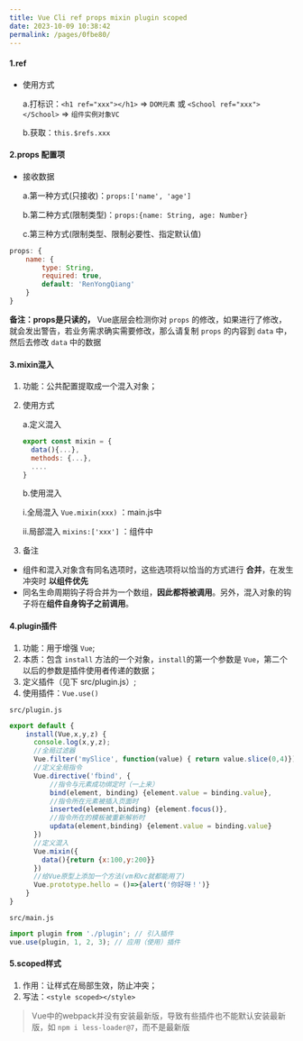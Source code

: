 ```yaml
---
title: Vue Cli ref props mixin plugin scoped
date: 2023-10-09 10:38:42
permalink: /pages/0fbe80/
---
```

#### 1.ref
- 使用方式

  a.打标识：`<h1 ref="xxx"></h1>` => `DOM元素` 或 `<School ref="xxx"></School>` => `组件实例对象VC`
  
  b.获取：`this.$refs.xxx`

#### 2.props 配置项
- 接收数据
  
  a.第一种方式(只接收)：`props:['name', 'age']`

  b.第二种方式(限制类型)：`props:{name: String, age: Number}`

  c.第三种方式(限制类型、限制必要性、指定默认值)

```javascript
props: {
    name: {
        type: String,
        required: true,
        default: 'RenYongQiang'
    }
}
```
**备注：props是只读的，** Vue底层会检测你对 `props` 的修改，如果进行了修改，就会发出警告，若业务需求确实需要修改，那么请复制 `props` 的内容到 `data` 中，然后去修改 `data` 中的数据

#### 3.mixin混入
1. 功能：公共配置提取成一个混入对象；
2. 使用方式

   a.定义混入
   ```javascript
   export const mixin = {
     data(){...},
     methods: {...},
     .... 
   }
   ```
   b.使用混入

     i.全局混入 `Vue.mixin(xxx)` ：main.js中

     ii.局部混入 `mixins:['xxx']` ：组件中
3. 备注
 - 组件和混入对象含有同名选项时，这些选项将以恰当的方式进行 **合并**，在发生冲突时 **以组件优先**
 - 同名生命周期钩子将合并为一个数组，**因此都将被调用**。另外，混入对象的钩子将在**组件自身钩子之前调用**。

#### 4.plugin插件
1. 功能：用于增强 `Vue`;
2. 本质：包含 `install` 方法的一个对象，`install`的第一个参数是 `Vue`，第二个以后的参数是插件使用者传递的数据；
3. 定义插件（见下 src/plugin.js）;
4. 使用插件：`Vue.use()`

`src/plugin.js`
```javascript
export default {
    install(Vue,x,y,z) {
      console.log(x,y,z);
      //全局过滤器
      Vue.filter('mySlice', function(value) { return value.slice(0,4)})
      //定义全局指令
      Vue.directive('fbind', {
          //指令与元素成功绑定时（一上来）
          bind(element, binding) {element.value = binding.value},
          //指令所在元素被插入页面时
          inserted(element,binding) {element.focus()},
          //指令所在的模板被重新解析时
          updata(element,binding) {element.value = binding.value}
      })
      //定义混入
      Vue.mixin({
        data(){return {x:100,y:200}}
      })
      //给Vue原型上添加一个方法(vm和vc就都能用了)
      Vue.prototype.hello = ()=>{alert('你好呀！')}
    }
}
```
`src/main.js`
```javascript
import plugin from './plugin'; // 引入插件
vue.use(plugin, 1, 2, 3); // 应用（使用）插件
```
#### 5.scoped样式
1. 作用：让样式在局部生效，防止冲突；
2. 写法：`<style scoped></style>`

> Vue中的webpack并没有安装最新版，导致有些插件也不能默认安装最新版，如 `npm i less-loader@7`，而不是最新版

